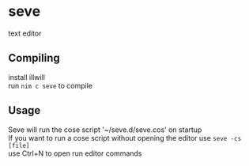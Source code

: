 # seve
text editor

## Compiling
install illwill<br />
run `nim c seve` to compile

## Usage
Seve will run the cose script '~/seve.d/seve.cos' on startup<br />
If you want to run a cose script without opening the editor use `seve -cs [file]`<br />
use Ctrl+N to open run editor commands<br />
